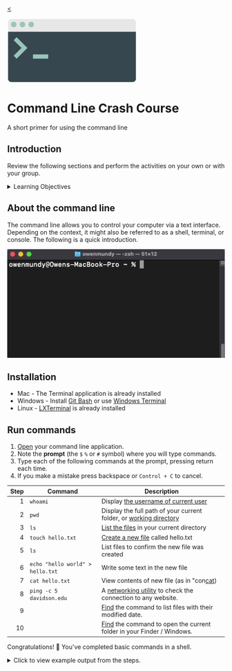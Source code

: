 
[<](README.md)

<img width="300" src="assets/img/banner-command-line.png">

# Command Line Crash Course

A short primer for using the command line


## Introduction

Review the following sections and perform the activities on your own or with your group.

<details>
<summary>Learning Objectives</summary>

Students who complete the following will be able to:

- Explain what the command line is and what it can do
- Open a command line program on their computer and execute basic commands
- Use a web reference to look up shell commands

</details>



## About the command line

The command line allows you to control your computer via a text interface. Depending on the context, it might also be referred to as a shell, terminal, or console. The following is a quick introduction.

<img src="assets/img/command-line-hello-world.gif">



## Installation

- Mac - The Terminal application is already installed
- Windows - Install [Git Bash](https://gitforwindows.org/) or use [Windows Terminal](https://www.microsoft.com/en-us/p/windows-terminal/9n0dx20hk701)
- Linux - [LXTerminal](https://www.raspberrypi.org/documentation/usage/terminal/) is already installed


## Run commands

1. [Open](topics-basics.md#find-a-file-or-program) your command line application.
1. Note the **prompt** (the `$` `%` or `#` symbol) where you will type commands.
1. Type each of the following commands at the prompt, pressing return each time.
1. If you make a mistake press backspace or `Control + C` to cancel.


Step | Command | Description
---: | --- | ---
1 | `whoami` | Display [the username of current user](https://en.wikipedia.org/wiki/Whoami)
2 | `pwd` | Display the full path of your current folder, or [working directory](https://en.wikipedia.org/wiki/Pwd)
3 | `ls` | [List the files](https://en.wikipedia.org/wiki/Ls) in your current directory
4 | `touch hello.txt` | [Create a new file](https://en.wikipedia.org/wiki/Touch_(command)) called hello.txt
5 | `ls` | List files to confirm the new file was created
6 | `echo "hello world" > hello.txt` | Write some text in the new file
7 | `cat hello.txt` | View contents of new file (as in "con[cat](https://en.wikipedia.org/wiki/Cat_(Unix)enate"))
8 | `ping -c 5 davidson.edu` | A [networking utility](https://en.wikipedia.org/wiki/Ping_(networking_utility)) to check the connection to any website.
9 |   | [Find](https://www.codecademy.com/articles/command-line-commands) the command to list files with their modified date.
10 |   | [Find](https://learn.co/lessons/bash-navigation-osx) the command to open the current folder in your Finder / Windows.

Congratulations! 🎉 You've completed basic commands in a shell.



<details>
<summary>Click to view example output from the steps.</summary>

![crash course](assets/img/command-line-crash-course.png)
![ping](assets/img/command-line-ping.png)

</details>
